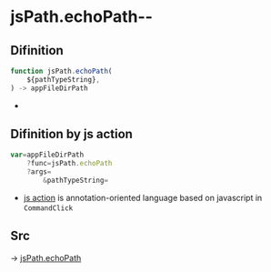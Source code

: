 # jsPath.echoPath--

## Difinition

```js.js
function jsPath.echoPath(
	${pathTypeString},
) -> appFileDirPath
```

- 


## Difinition by js action

```js.js
var=appFileDirPath
	?func=jsPath.echoPath
	?args=
		&pathTypeString=
```

- [js action](#) is annotation-oriented language based on javascript in `CommandClick`



## Src

-> [jsPath.echoPath](https://github.com/puutaro/CommandClick/blob/master/app/src/main/java/com/puutaro/commandclick/fragment_lib/terminal_fragment/js_interface/JsPath.kt#L112)


